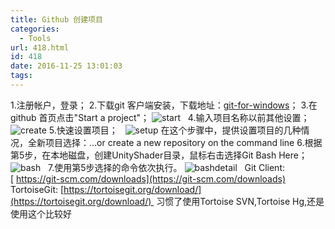 ```yaml
---
title: Github 创建项目
categories:
  - Tools
url: 418.html
id: 418
date: 2016-11-25 13:01:03
tags:
---
```


1.注册帐户，登录； 2.下载git 客户端安装，下载地址：[git-for-windows](https://git-for-windows.github.io/index.html)； 3.在github 首页点击"Start a project"； ![start](http://www.le-more.com/wp-content/uploads/2016/11/start.png)   4.输入项目名称以前其他设置；![create](http://www.le-more.com/wp-content/uploads/2016/11/create.png) 5.快速设置项目；   ![setup](http://www.le-more.com/wp-content/uploads/2016/11/setup.png) 在这个步骤中，提供设置项目的几种情况，全新项目选择：…or create a new repository on the command line 6.根据第5步，在本地磁盘，创建UnityShader目录，鼠标右击选择Git Bash Here； ![bash](http://www.le-more.com/wp-content/uploads/2016/11/bash.png)    7.使用第5步选择的命令依次执行。  ![bashdetail](http://www.le-more.com/wp-content/uploads/2016/11/bashdetail.png)   Git Client: [ https://git-scm.com/downloads](https://git-scm.com/downloads) TortoiseGit: [https://tortoisegit.org/download/](https://tortoisegit.org/download/)  习惯了使用Tortoise SVN,Tortoise Hg,还是使用这个比较好